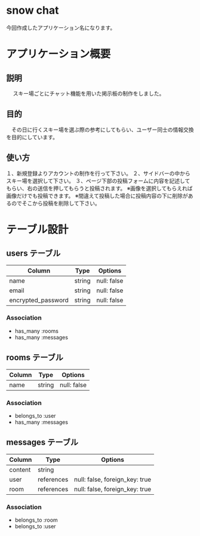 
# snow chat

 今回作成したアプリケーション名になります。

 
# アプリケーション概要

## 説明
　
 スキー場ごとにチャット機能を用いた掲示板の制作をしました。
 
## 目的

　その日に行くスキー場を選ぶ際の参考にしてもらい、ユーザー同士の情報交換を目的にしています。

## 使い方

１、新規登録よりアカウントの制作を行って下さい。
２、サイドバーの中からスキー場を選択して下さい。
３、ページ下部の投稿フォームに内容を記述してもらい、右の送信を押してもらうと投稿されます。
  ※画像を選択してもらえれば画像だけでも投稿できます。
  ※間違えて投稿した場合に投稿内容の下に削除があるのでそこから投稿を削除して下さい。

# テーブル設計


## users テーブル

| Column             | Type   | Options     |
| ------------------ | ------ | ----------- |
| name               | string | null: false |
| email              | string | null: false |
| encrypted_password | string | null: false |

### Association

- has_many :rooms
- has_many :messages

## rooms テーブル

| Column | Type   | Options     |
| ------ | ------ | ----------- |
| name   | string | null: false |

### Association

- belongs_to :user
- has_many :messages

## messages テーブル

| Column  | Type       | Options                        |
| ------- | ---------- | ------------------------------ |
| content | string     |                                |
| user    | references | null: false, foreign_key: true |
| room    | references | null: false, foreign_key: true |

### Association

- belongs_to :room
- belongs_to :user
